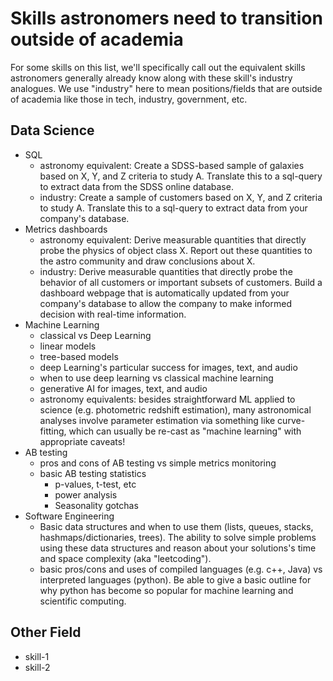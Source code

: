 # Skills astronomers need to transition outside of academia
For some skills on this list, we'll specifically call out the equivalent skills astronomers generally already know along with these skill's industry analogues.  We use "industry" here to mean positions/fields that are outside of academia like those in tech, industry, government, etc.
## Data Science
- SQL
  - astronomy equivalent: Create a SDSS-based sample of galaxies based on X, Y, and Z criteria to study A. Translate this to a sql-query to extract data from the SDSS online database.
  - industry: Create a sample of customers based on X, Y, and Z criteria to study A. Translate this to a sql-query to extract data from your company's database.
- Metrics dashboards
  - astronomy equivalent: Derive measurable quantities that directly probe the physics of object class X.  Report out these quantities to the astro community and draw conclusions about X.
  - industry: Derive measurable quantities that directly probe the behavior of all customers or important subsets of customers.  Build a dashboard webpage that is automatically updated from your company's database to allow the company to make informed decision with real-time information.
- Machine Learning
  - classical vs Deep Learning
  - linear models
  - tree-based models
  - deep Learning's particular success for images, text, and audio
  - when to use deep learning vs classical machine learning
  - generative AI for images, text, and audio
  - astronomy equivalents: besides straightforward ML applied to science (e.g. photometric redshift estimation), many astronomical analyses involve parameter estimation via something like curve-fitting, which can usually be re-cast as "machine learning" with appropriate caveats!
- AB testing
  - pros and cons of AB testing vs simple metrics monitoring
  - basic AB testing statistics
    - p-values, t-test, etc
    - power analysis
    - Seasonality gotchas
- Software Engineering
  - Basic data structures and when to use them (lists, queues, stacks, hashmaps/dictionaries, trees).  The ability to solve simple problems using these data structures and reason about your solutions's time and space complexity (aka "leetcoding").
  - basic pros/cons and uses of compiled languages (e.g. c++, Java) vs interpreted languages (python). Be able to give a basic outline for why python has become so popular for machine learning and scientific computing.

## Other Field
- skill-1
- skill-2
